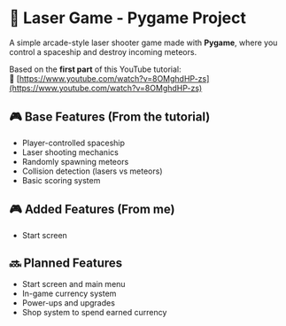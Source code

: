 # 🚀 Laser Game - Pygame Project

A simple arcade-style laser shooter game made with **Pygame**, where you control a spaceship and destroy incoming meteors.

Based on the **first part** of this YouTube tutorial:  
🎥 [https://www.youtube.com/watch?v=8OMghdHP-zs](https://www.youtube.com/watch?v=8OMghdHP-zs)

## 🎮 Base Features (From the tutorial)

- Player-controlled spaceship  
- Laser shooting mechanics  
- Randomly spawning meteors  
- Collision detection (lasers vs meteors)  
- Basic scoring system  

## 🎮 Added Features (From me)

- Start screen

## 🔜 Planned Features

- Start screen and main menu  
- In-game currency system
- Power-ups and upgrades
- Shop system to spend earned currency
